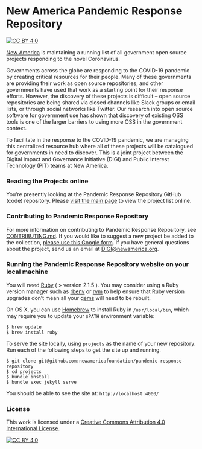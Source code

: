 # New America Pandemic Response Repository
[![CC BY 4.0][cc-by-shield]][cc-by]

[New America](https://www.newamerica.org/) is maintaining a running list of all government open source projects responding to the novel Coronavirus.

Governments across the globe are responding to the COVID-19 pandemic by creating critical resources for their people. Many of these governments are providing their work as open source repositories, and other governments have used that work as a starting point for their response efforts. However, the discovery of these projects is difficult – open source repositories are being shared via closed channels like Slack groups or email lists, or through social networks like Twitter. Our research into open source software for government use has shown that discovery of existing OSS tools is one of the larger barriers to using more OSS in the government context.

To facilitate in the response to the COVID-19 pandemic, we are managing this centralized resource hub where all of these projects will be catalogued for governments in need to discover. This is a joint project between the Digital Impact and Governance Initiative (DIGI) and Public Interest Technology (PIT) teams at New America.

### Reading the Projects online

You’re presently looking at the Pandemic Response Repository GitHub (code) repository. Please [visit the main page](https://newamericafoundation.github.io/pandemic-response-repository/) to view the project list online.

### Contributing to Pandemic Response Repository
For more information on contributing to Pandemic Response Repository, see [CONTRIBUTING.md](https://github.com/newamericafoundation/pandemic-response-repository/blob/master/CONTRIBUTING.md). If you would like to suggest a new project be added to the collection, [please use this Google form](). If you have general questions about the project, send us an email at [DIGI@newamerica.org](mailto:DIGI@newamerica.org).

### Running the Pandemic Response Repository website on your local machine

You will need [Ruby](https://www.ruby-lang.org) ( > version 2.1.5 ). You may consider using a Ruby version manager such as [rbenv](https://github.com/sstephenson/rbenv) or [rvm](https://rvm.io/) to help ensure that Ruby version upgrades don’t mean all your [gems](https://rubygems.org/) will need to be rebuilt.

On OS X, you can use [Homebrew](http://brew.sh/) to install Ruby in `/usr/local/bin`, which may require you to update your `$PATH` environment variable:

```shell
$ brew update
$ brew install ruby
```

To serve the site locally, using `projects` as the name of your new repository:
Run each of the following steps to get the site up and running.

```shell
$ git clone git@github.com:newamericafoundation/pandemic-response-repository
$ cd projects
$ bundle install
$ bundle exec jekyll serve
```

You should be able to see the site at: `http://localhost:4000/`

### License

This work is licensed under a [Creative Commons Attribution 4.0 International
License][cc-by].

[![CC BY 4.0][cc-by-image]][cc-by]

[cc-by]: http://creativecommons.org/licenses/by/4.0/
[cc-by-image]: https://i.creativecommons.org/l/by/4.0/88x31.png
[cc-by-shield]: https://img.shields.io/badge/License-CC%20BY%204.0-lightgrey.svg
